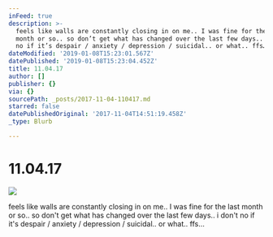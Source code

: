 ```yaml
---
inFeed: true
description: >-
  feels like walls are constantly closing in on me.. I was fine for the last
  month or so.. so don’t get what has changed over the last few days.. i don’t
  no if it’s despair / anxiety / depression / suicidal.. or what.. ffs…
dateModified: '2019-01-08T15:23:01.567Z'
datePublished: '2019-01-08T15:23:04.452Z'
title: 11.04.17
author: []
publisher: {}
via: {}
sourcePath: _posts/2017-11-04-110417.md
starred: false
datePublishedOriginal: '2017-11-04T14:51:19.458Z'
_type: Blurb

---
```

# 11.04.17
![](https://the-grid-user-content.s3-us-west-2.amazonaws.com/2c4c36c3-03ad-41e6-9064-50a3af418317.jpg)

feels like walls are constantly closing in on me.. I was fine for the last month or so.. so don't get what has changed over the last few days.. i don't no if it's despair / anxiety / depression / suicidal.. or what.. ffs...